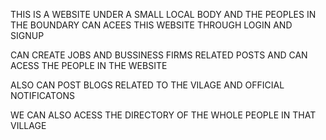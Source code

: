 THIS IS A WEBSITE UNDER A SMALL LOCAL BODY AND THE PEOPLES IN THE BOUNDARY CAN ACEES THIS WEBSITE THROUGH LOGIN AND SIGNUP

CAN CREATE JOBS AND BUSSINESS FIRMS RELATED POSTS AND CAN ACESS THE PEOPLE IN THE WEBSITE

ALSO CAN POST BLOGS RELATED TO THE VILAGE AND OFFICIAL NOTIFICATONS

WE CAN ALSO ACESS THE DIRECTORY OF THE WHOLE PEOPLE IN THAT VILLAGE
